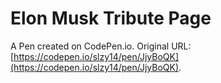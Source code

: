 # Elon Musk Tribute Page

A Pen created on CodePen.io. Original URL: [https://codepen.io/slzy14/pen/JjyBoQK](https://codepen.io/slzy14/pen/JjyBoQK).


